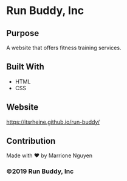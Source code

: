 # Run Buddy, Inc

## Purpose
A website that offers fitness training services.

## Built With
* HTML
* CSS

## Website
https://itsrheine.github.io/run-buddy/

## Contribution
Made with ❤️ by Marrione Nguyen

### ©️2019 Run Buddy, Inc 
